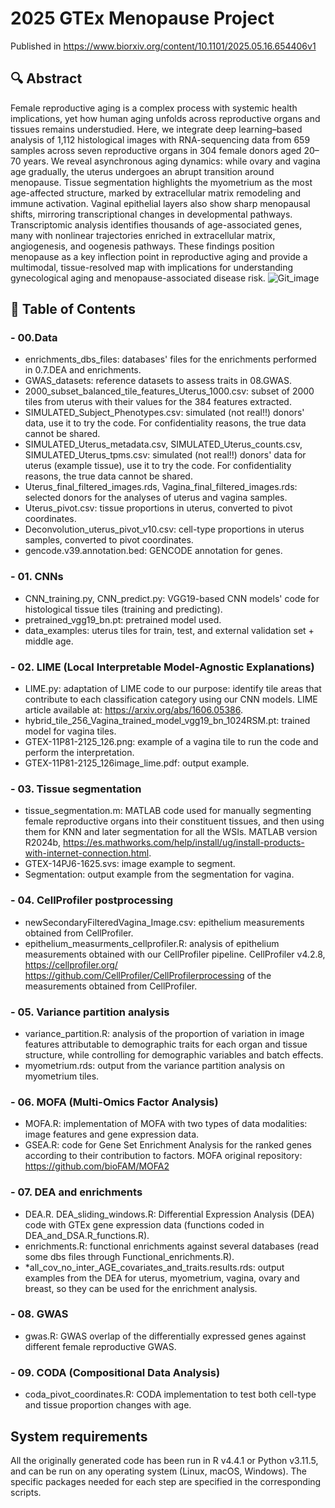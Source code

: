 # 2025 GTEx Menopause Project
Published in https://www.biorxiv.org/content/10.1101/2025.05.16.654406v1
## 🔍 Abstract
Female reproductive aging is a complex process with systemic health implications, yet how human aging unfolds across reproductive organs and tissues remains understudied. 
Here, we integrate deep learning–based analysis of 1,112 histological images with RNA-sequencing data from 659 samples across seven reproductive organs in 304 female donors aged 20–70
years. We reveal asynchronous aging dynamics: while ovary and vagina age gradually, the uterus undergoes an abrupt transition around menopause. 
Tissue segmentation highlights the myometrium as the most age-affected structure, marked by extracellular matrix remodeling and immune activation. 
Vaginal epithelial layers also show sharp menopausal shifts, mirroring transcriptional changes in developmental pathways. 
Transcriptomic analysis identifies thousands of age-associated genes, many with nonlinear trajectories enriched in extracellular matrix, angiogenesis, and oogenesis pathways. 
These findings position menopause as a key inflection point in reproductive aging and provide a multimodal, tissue-resolved map with implications for understanding gynecological
aging and menopause-associated disease risk.
![Git_image](https://github.com/user-attachments/assets/1e58ef44-31c2-4f04-b3a5-8d089cf19405)


## 📝 Table of Contents
### - 00.Data
- enrichments_dbs_files: databases' files for the enrichments performed in  0.7.DEA and enrichments.
- GWAS_datasets: reference datasets to assess traits in 08.GWAS.
- 2000_subset_balanced_tile_features_Uterus_1000.csv: subset of 2000 tiles from uterus with their values for the 384 features extracted.
- SIMULATED_Subject_Phenotypes.csv: simulated (not real!!) donors' data, use it to try the code. For confidentiality reasons, the true data cannot be shared.
- SIMULATED_Uterus_metadata.csv, SIMULATED_Uterus_counts.csv, SIMULATED_Uterus_tpms.csv: simulated (not real!!) donors' data for uterus (example tissue), use it to try the code. For confidentiality reasons, the true data cannot be shared.
- Uterus_final_filtered_images.rds, Vagina_final_filtered_images.rds: selected donors for the analyses of uterus and vagina samples.
- Uterus_pivot.csv: tissue proportions in uterus, converted to pivot coordinates.
- Deconvolution_uterus_pivot_v10.csv: cell-type proportions in uterus samples, converted to pivot coordinates.
- gencode.v39.annotation.bed: GENCODE annotation for genes.

### - 01. CNNs
- CNN_training.py, CNN_predict.py: VGG19-based CNN models' code for histological tissue tiles (training and predicting).
- pretrained_vgg19_bn.pt: pretrained model used.
- data_examples: uterus tiles for train, test, and external validation set + middle age.
      
### - 02. LIME (Local Interpretable Model-Agnostic Explanations)
- LIME.py: adaptation of LIME code to our purpose: identify tile areas that contribute to each classification category using our CNN models. LIME article available at: https://arxiv.org/abs/1606.05386.
- hybrid_tile_256_Vagina_trained_model_vgg19_bn_1024RSM.pt: trained model for vagina tiles.
- GTEX-11P81-2125_126.png: example of a vagina tile to run the code and perform the interpretation.
- GTEX-11P81-2125_126image_lime.pdf: output example.
      
### - 03. Tissue segmentation
- tissue_segmentation.m: MATLAB code used for manually segmenting female reproductive organs into their constituent tissues, and then using them for KNN and later segmentation for all the WSIs. MATLAB version R2024b, https://es.mathworks.com/help/install/ug/install-products-with-internet-connection.html.
- GTEX-14PJ6-1625.svs: image example to segment.
- Segmentation: output example from the segmentation for vagina.
      
### - 04. CellProfiler postprocessing
- newSecondaryFilteredVagina_Image.csv: epithelium measurements obtained from CellProfiler.
- epithelium_measurments_cellprofiler.R: analysis of epithelium measurements obtained with our CellProfiler pipeline.
CellProfiler v4.2.8, https://cellprofiler.org/
https://github.com/CellProfiler/CellProfilerprocessing of the measurements obtained from CellProfiler.
      
### - 05. Variance partition analysis
- variance_partition.R: analysis of the proportion of variation in image features attributable to demographic traits for each organ and tissue structure, while controlling for demographic variables and batch effects.
- myometrium.rds: output from the variance partition analysis on myometrium tiles.
      
### - 06. MOFA (Multi-Omics Factor Analysis)
- MOFA.R: implementation of MOFA with two types of data modalities: image features and gene expression data.
- GSEA.R: code for Gene Set Enrichment Analysis for the ranked genes according to their contribution to factors.
MOFA original repository: https://github.com/bioFAM/MOFA2 
      
### - 07. DEA and enrichments 
- DEA.R. DEA_sliding_windows.R: Differential Expression Analysis (DEA) code with GTEx gene expression data (functions coded in DEA_and_DSA.R_functions.R).
- enrichments.R: functional enrichments against several databases (read some dbs files through Functional_enrichments.R).
- *all_cov_no_inter_AGE_covariates_and_traits.results.rds: output examples from the DEA for uterus, myometrium, vagina, ovary and breast, so they can be used for the enrichment analysis.
      
### - 08. GWAS
- gwas.R: GWAS overlap of the differentially expressed genes against different female reproductive GWAS.
      
### - 09. CODA (Compositional Data Analysis)
- coda_pivot_coordinates.R: CODA implementation to test both cell-type and tissue proportion changes with age.

## System requirements
All the originally generated code has been run in R v4.4.1 or Python v3.11.5, and can be run on any operating system (Linux, macOS, Windows). The specific packages needed for each step are specified in the corresponding scripts.
